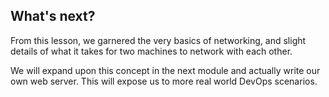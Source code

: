 ## What's next?

From this lesson, we garnered the very basics of networking, and slight details of what it takes for two machines to network with each other.

We will expand upon this concept in the next module and actually write our own web server. This will expose us to more real world DevOps scenarios.
